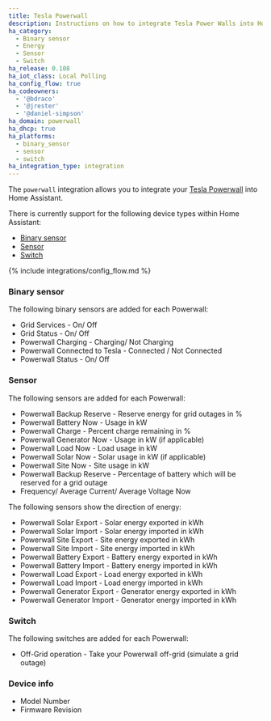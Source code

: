 ```yaml
---
title: Tesla Powerwall
description: Instructions on how to integrate Tesla Power Walls into Home Assistant.
ha_category:
  - Binary sensor
  - Energy
  - Sensor
  - Switch
ha_release: 0.108
ha_iot_class: Local Polling
ha_config_flow: true
ha_codeowners:
  - '@bdraco'
  - '@jrester'
  - '@daniel-simpson'
ha_domain: powerwall
ha_dhcp: true
ha_platforms:
  - binary_sensor
  - sensor
  - switch
ha_integration_type: integration
---
```


The `powerwall` integration allows you to integrate your [Tesla Powerwall](https://www.tesla.com/powerwall) into Home Assistant.

There is currently support for the following device types within Home Assistant:

- [Binary sensor](#binary-sensor)
- [Sensor](#sensor)
- [Switch](#switch)

{% include integrations/config_flow.md %}

### Binary sensor

The following binary sensors are added for each Powerwall:

- Grid Services - On/ Off
- Grid Status - On/ Off
- Powerwall Charging - Charging/ Not Charging
- Powerwall Connected to Tesla - Connected / Not Connected
- Powerwall Status - On/ Off

### Sensor

The following sensors are added for each Powerwall:

- Powerwall Backup Reserve - Reserve energy for grid outages in %
- Powerwall Battery Now - Usage in kW
- Powerwall Charge - Percent charge remaining in %
- Powerwall Generator Now - Usage in kW (if applicable)
- Powerwall Load Now - Load usage in kW
- Powerwall Solar Now - Solar usage in kW (if applicable)
- Powerwall Site Now - Site usage in kW
- Powerwall Backup Reserve - Percentage of battery which will be reserved for a grid outage
- Frequency/ Average Current/ Average Voltage Now

The following sensors show the direction of energy:

- Powerwall Solar Export - Solar energy exported in kWh
- Powerwall Solar Import - Solar energy imported in kWh
- Powerwall Site Export - Site energy exported in kWh
- Powerwall Site Import - Site energy imported in kWh
- Powerwall Battery Export - Battery energy exported in kWh
- Powerwall Battery Import - Battery energy imported in kWh
- Powerwall Load Export - Load energy exported in kWh
- Powerwall Load Import - Load energy imported in kWh
- Powerwall Generator Export - Generator energy exported in kWh
- Powerwall Generator Import - Generator energy imported in kWh

### Switch

The following switches are added for each Powerwall:

- Off-Grid operation - Take your Powerwall off-grid (simulate a grid outage)

### Device info

- Model Number
- Firmware Revision
